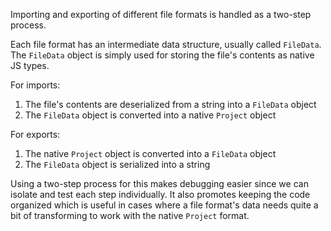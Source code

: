 Importing and exporting of different file formats is handled as a two-step process.

Each file format has an intermediate data structure, usually called `FileData`. The `FileData` object is simply used for storing the file's contents as native JS types.

For imports:

1. The file's contents are deserialized from a string into a `FileData` object
2. The `FileData` object is converted into a native `Project` object

For exports:

1. The native `Project` object is converted into a `FileData` object
2. The `FileData` object is serialized into a string

Using a two-step process for this makes debugging easier since we can isolate and test each step individually. It also promotes keeping the code organized which is useful in cases where a file format's data needs quite a bit of transforming to work with the native `Project` format.
